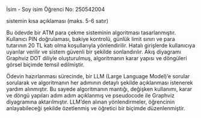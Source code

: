 İsim - Soy isim 
Öğrenci No: 250542004

sistemin kısa açıklaması (maks. 5-6 satır)

Bu ödevde bir ATM para çekme sisteminin algoritması tasarlanmıştır.
Kullanıcı PIN doğrulaması, bakiye kontrolü, günlük limit sınırı ve para tutarının 20 TL katı olma koşullarıyla yönlendirilir.
Hatalı girişlerde kullanıcıya uyarılar verilir ve sistem güvenli bir şekilde sonlandırılır.
Akış diyagramı Graphviz DOT diliyle oluşturulmuş, algoritmanın karar yapısı ve döngüleri görsel biçimde temsil edilmiştir.

Ödevin hazırlanması sürecinde, bir LLM (Large Language Model)’e sorular sorularak ve algoritmanın her adımının detaylı şekilde açıklanması istenerek yardım alınmıştır.
Bu sayede algoritmanın mantığı, değişken kullanımı, karar ve döngü yapıları adım adım açıklanmış ve pseudocode ile Graphviz diyagramına aktarılmıştır.
LLM’den alınan yönlendirmeler, öğrencinin anlayabileceği şekilde özetlenmiş ve öğretici bir biçimde düzenlenmiştir.
